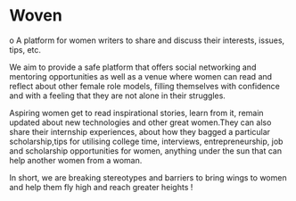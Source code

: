 # Woven

o	A platform for women writers to share and discuss their interests, issues, tips, etc.

We aim to provide a safe platform that offers social networking and mentoring opportunities as well as a venue where women can read and reflect about other female role models, filling themselves with confidence and with a feeling that they are not alone in their struggles.

Aspiring women get to read inspirational stories, learn from it, remain updated about new technologies and other great women.They can also share their internship experiences, about how they bagged a particular scholarship,tips for utilising college time, interviews, entrepreneurship, job and scholarship opportunities for women, anything under the sun that can help another women from a woman. 


In short, we are breaking stereotypes and barriers to bring wings to women and help them fly high and reach greater heights !
